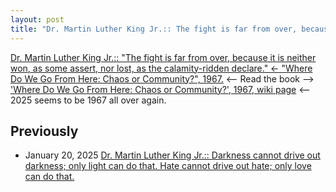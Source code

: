 ```yaml
---
layout: post
title: "Dr. Martin Luther King Jr.:: The fight is far from over, because it is neither won, as some assert, nor lost, as the calamity-ridden declare. <-- 'Where Do We Go From Here: Chaos or Community?', 1967."
---
```

[Dr. Martin Luther King Jr.:: "The fight is far from over, because it is neither won, as some assert, nor lost, as the calamity-ridden declare." 
<- "Where Do We Go From Here: Chaos or Community?", 1967.](https://www.drmartinlutherkingjr.com/drking/mlk-quotes/) 
<-- Read the book --> ['Where Do We Go From Here: Chaos or Community?', 1967, wiki page](https://en.wikipedia.org/wiki/Where_Do_We_Go_from_Here:_Chaos_or_Community)
<-- 2025 seems to be 1967 all over again. 

## Previously 
* January 20, 2025 [Dr. Martin Luther King Jr.:: Darkness cannot drive out darkness; only light can do that. Hate cannot drive out hate; only love can do that.](http://rolandtanglao.com/2025/01/20/p0713-mlk-quotes/)
